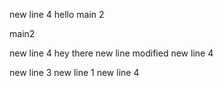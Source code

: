 new line 4
hello main 2

main2

new line 4
hey there
new line modified
new line 4

new line 3
new line 1
new line 4
